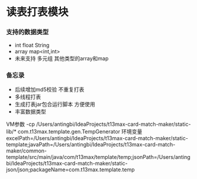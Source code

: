 # 读表打表模块

### 支持的数据类型

- int float String
- array<int> map<int,int>
- 未来支持 多元组 其他类型的array和map

### 备忘录

- 后续增加md5校验 不重复打表
- 多线程打表
- 生成打表jar包合运行脚本 方便使用
- 丰富数据类型


VM参数
-cp /Users/antingbi/IdeaProjects/t13max-card-match-maker/static-lib/* com.t13max.template.gen.TempGenerator
环境变量
excelPath=/Users/antingbi/IdeaProjects/t13max-card-match-maker/static-template;javaPath=/Users/antingbi/IdeaProjects/t13max-card-match-maker/common-template/src/main/java/com/t13max/template/temp;jsonPath=/Users/antingbi/IdeaProjects/t13max-card-match-maker/static-json/json;packageName=com.t13max.template.temp
